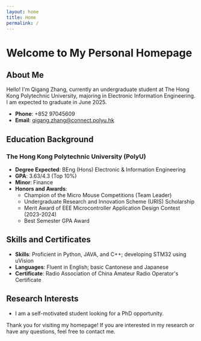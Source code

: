 ```yaml
---
layout: home
title: Home
permalink: /
---
```


# Welcome to My Personal Homepage

## About Me
Hello! I'm Qigang Zhang, currently an undergraduate student at The Hong Kong Polytechnic University, majoring in Electronic Information Engineering. I am expected to graduate in June 2025.

- **Phone**: +852 97045609
- **Email**: qigang.zhang@connect.polyu.hk

## Education Background
### The Hong Kong Polytechnic University (PolyU)
- **Degree Expected**: BEng (Hons) Electronic & Information Engineering
- **GPA**: 3.63/4.3 (Top 10%)
- **Minor**: Finance
- **Honors and Awards**:
  - Champion of the Micro Mouse Competitions (Team Leader)
  - Undergraduate Research and Innovation Scheme (URIS) Scholarship
  - Merit Award of EEE Microcontroller Application Design Contest (2023-2024)
  - Best Semester GPA Award

## Skills and Certificates
- **Skills**: Proficient in Python, JAVA, and C++; developing STM32 using uVision
- **Languages**: Fluent in English; basic Cantonese and Japanese
- **Certificate**: Radio Association of China Amateur Radio Operator's Certificate

## Research Interests
- I am a self-motivated student looking for a PhD opportunity.

Thank you for visiting my homepage! If you are interested in my research or have any questions, feel free to contact me.
